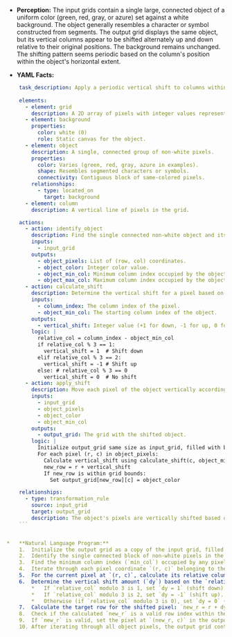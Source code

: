 *   **Perception:** The input grids contain a single large, connected object of a uniform color (green, red, gray, or azure) set against a white background. The object generally resembles a character or symbol constructed from segments. The output grid displays the same object, but its vertical columns appear to be shifted alternately up and down relative to their original positions. The background remains unchanged. The shifting pattern seems periodic based on the column's position within the object's horizontal extent.

*   **YAML Facts:**
    
```yaml
    task_description: Apply a periodic vertical shift to columns within the main colored object.
    
    elements:
      - element: grid
        description: A 2D array of pixels with integer values representing colors.
      - element: background
        properties:
          color: white (0)
          role: Static canvas for the object.
      - element: object
        description: A single, connected group of non-white pixels.
        properties:
          color: Varies (green, red, gray, azure in examples).
          shape: Resembles segmented characters or symbols.
          connectivity: Contiguous block of same-colored pixels.
        relationships:
          - type: located_on
            target: background
      - element: column
        description: A vertical line of pixels in the grid.

    actions:
      - action: identify_object
        description: Find the single connected non-white object and its color.
        inputs:
          - input_grid
        outputs:
          - object_pixels: List of (row, col) coordinates.
          - object_color: Integer color value.
          - object_min_col: Minimum column index occupied by the object.
          - object_max_col: Maximum column index occupied by the object.
      - action: calculate_shift
        description: Determine the vertical shift for a pixel based on its column index relative to the object's start.
        inputs:
          - column_index: The column index of the pixel.
          - object_min_col: The starting column index of the object.
        outputs:
          - vertical_shift: Integer value (+1 for down, -1 for up, 0 for no shift).
        logic: |
          relative_col = column_index - object_min_col
          if relative_col % 3 == 1:
            vertical_shift = 1  # Shift down
          elif relative_col % 3 == 2:
            vertical_shift = -1 # Shift up
          else: # relative_col % 3 == 0
            vertical_shift = 0  # No shift
      - action: apply_shift
        description: Move each pixel of the object vertically according to the calculated shift for its column.
        inputs:
          - input_grid
          - object_pixels
          - object_color
          - object_min_col
        outputs:
          - output_grid: The grid with the shifted object.
        logic: |
          Initialize output_grid same size as input_grid, filled with background color (white).
          For each pixel (r, c) in object_pixels:
            Calculate vertical_shift using calculate_shift(c, object_min_col).
            new_row = r + vertical_shift
            If new_row is within grid bounds:
              Set output_grid[new_row][c] = object_color

    relationships:
      - type: transformation_rule
        source: input_grid
        target: output_grid
        description: The object's pixels are vertically shifted based on their column's relative position within the object's horizontal span. Columns at relative index 0, 3, 6... are unchanged. Columns at relative index 1, 4, 7... are shifted down by 1. Columns at relative index 2, 5, 8... are shifted up by 1.
    ```


*   **Natural Language Program:**
    1.  Initialize the output grid as a copy of the input grid, filled entirely with the background color (white, 0).
    2.  Identify the single connected block of non-white pixels in the input grid. Determine its color (`object_color`) and the set of coordinates `(r, c)` it occupies.
    3.  Find the minimum column index (`min_col`) occupied by any pixel of the identified object.
    4.  Iterate through each pixel coordinate `(r, c)` belonging to the object identified in step 2.
    5.  For the current pixel at `(r, c)`, calculate its relative column index within the object: `relative_col = c - min_col`.
    6.  Determine the vertical shift amount (`dy`) based on the `relative_col`:
        *   If `relative_col` modulo 3 is 1, set `dy = 1` (shift down).
        *   If `relative_col` modulo 3 is 2, set `dy = -1` (shift up).
        *   Otherwise (if `relative_col` modulo 3 is 0), set `dy = 0` (no shift).
    7.  Calculate the target row for the shifted pixel: `new_r = r + dy`.
    8.  Check if the calculated `new_r` is a valid row index within the grid boundaries.
    9.  If `new_r` is valid, set the pixel at `(new_r, c)` in the output grid to the `object_color`.
    10. After iterating through all object pixels, the output grid contains the transformed object. Return the output grid.